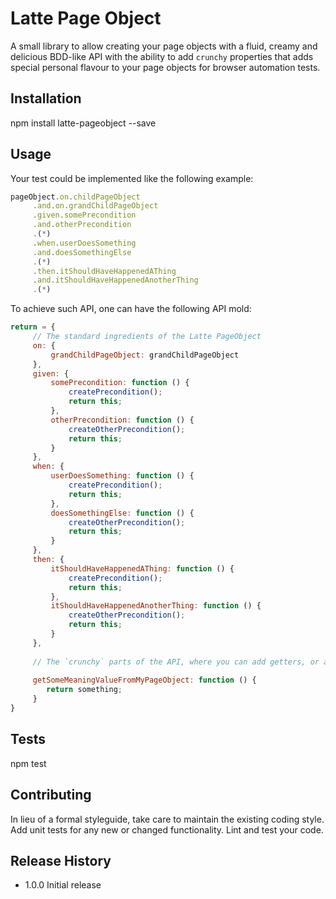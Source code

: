 Latte Page Object
=========

A small library to allow creating your page objects with a fluid, creamy and delicious BDD-like API with the ability to
add `crunchy` properties that adds special personal flavour to your page objects for browser automation tests.

## Installation

  npm install latte-pageobject --save

## Usage

Your test could be implemented like the following example:

```javascript
pageObject.on.childPageObject
     .and.on.grandChildPageObject
     .given.somePrecondition
     .and.otherPrecondition
     .(*)
     .when.userDoesSomething
     .and.doesSomethingElse
     .(*)
     .then.itShouldHaveHappenedAThing
     .and.itShouldHaveHappenedAnotherThing
     .(*)
```

To achieve such API, one can have the following API mold:

```javascript
return = {
     // The standard ingredients of the Latte PageObject
     on: {
         grandChildPageObject: grandChildPageObject
     },
     given: {
         somePrecondition: function () {
             createPrecondition();
             return this;
         },
         otherPrecondition: function () {
             createOtherPrecondition();
             return this;
         }
     },
     when: {
         userDoesSomething: function () {
             createPrecondition();
             return this;
         },
         doesSomethingElse: function () {
             createOtherPrecondition();
             return this;
         }
     },
     then: {
         itShouldHaveHappenedAThing: function () {
             createPrecondition();
             return this;
         },
         itShouldHaveHappenedAnotherThing: function () {
             createOtherPrecondition();
             return this;
         }
     },
     
     // The `crunchy` parts of the API, where you can add getters, or any other flavour to your Latte. But like any other hot, creamy drink, you should be moderate adding this sprinkles to your drink
     
     getSomeMeaningValueFromMyPageObject: function () {
        return something;
     }
}
```

## Tests

  npm test

## Contributing

In lieu of a formal styleguide, take care to maintain the existing coding style.
Add unit tests for any new or changed functionality. Lint and test your code.

## Release History

* 1.0.0 Initial release
